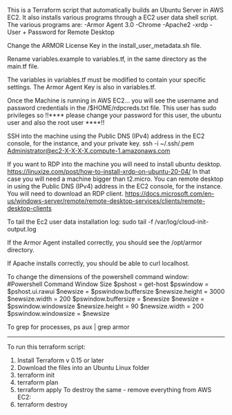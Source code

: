 This is a Terraform script that automatically builds an Ubuntu Server in AWS EC2. It also installs various programs through a EC2 user data shell script. The various programs are: -Armor Agent 3.0 -Chrome -Apache2 -xrdp -User + Password for Remote Desktop

Change the ARMOR License Key in the install_user_metadata.sh file.

Rename variables.example to variables.tf, in the same directory as the main.tf file.

The variables in variables.tf must be modified to contain your specific settings. The Armor Agent Key is also in variables.tf.

Once the Machine is running in AWS EC2... you will see the username and password credentials in the /$HOME/rdpcreds.txt file. This user has sudo privileges so !!**** please change your password for this user, the ubuntu user and also the root user ****!!

SSH into the machine using the Public DNS (IPv4) address in the EC2 console, for the instance, and your private key. ssh -i ~/.ssh/.pem Administrator@ec2-X-X-X-X.compute-1.amazonaws.com

If you want to RDP into the machine you will need to install ubuntu desktop. 
https://linuxize.com/post/how-to-install-xrdp-on-ubuntu-20-04/
In that case you will need a machine bigger than t2.micro. You can remote desktop in using the Public DNS (IPv4) address in the EC2 console, for the instance. You will need to download an RDP client. https://docs.microsoft.com/en-us/windows-server/remote/remote-desktop-services/clients/remote-desktop-clients

To tail the Ec2 user data installation log: 
sudo tail -f /var/log/cloud-init-output.log

If the Armor Agent installed correctly, you should see the /opt/armor directory. 

If Apache installs correctly, you should be able to curl localhost.

To change the dimensions of the powershell command window: #Powershell Command Window Size $pshost = get-host $pswindow = $pshost.ui.rawui $newsize = $pswindow.buffersize $newsize.height = 3000 $newsize.width = 200 $pswindow.buffersize = $newsize $newsize = $pswindow.windowsize $newsize.height = 90 $newsize.width = 200 $pswindow.windowsize = $newsize

To grep for processes, ps aux | grep armor

-----
To run this terraform script:
1) Install Terraform v 0.15 or later
2) Download the files into an Ubuntu Linux folder
3) terraform init
4) terraform plan
5) terraform apply
To destroy the same - remove everything from AWS EC2:
6) terraform destroy 


